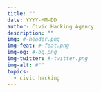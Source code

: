 ```yaml
---
title: ""
date: YYYY-MM-DD
author: Civic Hacking Agency
description: ""
img: #-header.png
img-feat: #-feat.png
img-og: #-og.png
img-twitter: #-twitter.png
img-alt: #""
topics:
  - civic hacking
---
```


